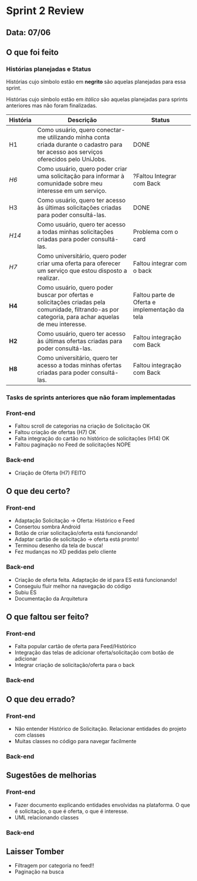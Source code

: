 # Sprint 2 Review

## Data: 07/06

## O que foi feito

### Histórias planejadas e Status

Histórias cujo símbolo estão em **negrito** são aquelas planejadas para essa sprint.

Histórias cujo símbolo estão em *itálico* são aquelas planejadas para sprints anteriores mas não foram finalizadas. 

| História | Descrição | Status |
| -------- | --------- | ---------- |
|   H1     | Como usuário, quero conectar-me utilizando minha conta criada durante o cadastro para ter acesso aos serviços oferecidos pelo UniJobs. | DONE |
| *H6*     | Como usuário, quero poder criar uma solicitação para informar à comunidade sobre meu interesse em um serviço. | ?Faltou Integrar com Back |
| H3       | Como usuário, quero ter acesso às últimas solicitações criadas para poder consultá-las. | DONE |
| *H14*    | Como usuário, quero ter acesso a todas minhas solicitações criadas para poder consultá-las. | Problema com o card |
| *H7*     | Como universitário, quero poder criar uma oferta para oferecer um serviço que estou disposto a realizar. | Faltou integrar com o back |
| **H4**   | Como usuário, quero poder buscar por ofertas e solicitações criadas pela comunidade, filtrando-as por categoria, para achar aquelas de meu interesse. | Faltou parte de Oferta e implementação da tela|
|  **H2**  | Como usuário, quero ter acesso às últimas ofertas criadas para poder consultá-las. | Faltou integração com Back | 
| **H8**   |  Como universitário, quero ter acesso a todas minhas ofertas criadas para poder consultá-las. | Faltou integração com Back |


### Tasks de sprints anteriores que não foram implementadas

### Front-end
- Faltou scroll de categorias na criação de Solicitação OK
- Faltou criação de ofertas (H7) OK
- Falta integração do cartão no histórico de solicitações (H14) OK
- Faltou paginação no Feed de solicitações NOPE

### Back-end
- Criação de Oferta (H7) FEITO

## O que deu certo?


### Front-end
- Adaptação Solicitação -> Oferta: Histórico e Feed
- Consertou sombra Android
- Botão de criar solicitação/oferta está funcionando!
- Adaptar cartão de solicitação -> oferta está pronto!
- Terminou desenho da tela de busca! 
- Fez mudanças no XD pedidas pelo cliente



### Back-end
- Criação de oferta feita. Adaptação de id para ES está funcionando!
- Conseguiu fluir melhor na navegação do código
- Subiu ES 
- Documentação da Arquitetura


## O que faltou ser feito?

### Front-end
- Falta popular cartão de oferta para Feed/Histórico
- Integração das telas de adicionar oferta/solicitação com botão de adicionar
- Integrar criação de solicitação/oferta para o back

### Back-end

## O que deu errado?

### Front-end
- Não entender Histórico de Solicitação. Relacionar entidades do projeto com classes
- Muitas classes no código para navegar facilmente

### Back-end

## Sugestões de melhorias

### Front-end
- Fazer documento explicando entidades envolvidas na plataforma. O que é solicitação, o que é oferta, o que é interesse.
- UML relacionando classes

### Back-end


## Laisser Tomber

- Filtragem por categoria no feed!!
- Paginação na busca
